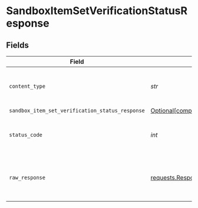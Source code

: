 # SandboxItemSetVerificationStatusResponse


## Fields

| Field                                                                                                                                | Type                                                                                                                                 | Required                                                                                                                             | Description                                                                                                                          |
| ------------------------------------------------------------------------------------------------------------------------------------ | ------------------------------------------------------------------------------------------------------------------------------------ | ------------------------------------------------------------------------------------------------------------------------------------ | ------------------------------------------------------------------------------------------------------------------------------------ |
| `content_type`                                                                                                                       | *str*                                                                                                                                | :heavy_check_mark:                                                                                                                   | HTTP response content type for this operation                                                                                        |
| `sandbox_item_set_verification_status_response`                                                                                      | [Optional[components.SandboxItemSetVerificationStatusResponse]](../../models/components/sandboxitemsetverificationstatusresponse.md) | :heavy_minus_sign:                                                                                                                   | OK                                                                                                                                   |
| `status_code`                                                                                                                        | *int*                                                                                                                                | :heavy_check_mark:                                                                                                                   | HTTP response status code for this operation                                                                                         |
| `raw_response`                                                                                                                       | [requests.Response](https://requests.readthedocs.io/en/latest/api/#requests.Response)                                                | :heavy_minus_sign:                                                                                                                   | Raw HTTP response; suitable for custom response parsing                                                                              |
